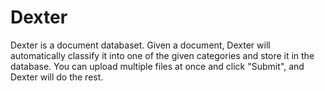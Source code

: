 # Dexter

Dexter is a document databaset. Given a document, Dexter will automatically classify it into one of the given categories and store it in the database. You can upload multiple files at once and click "Submit", and Dexter will do the rest.
